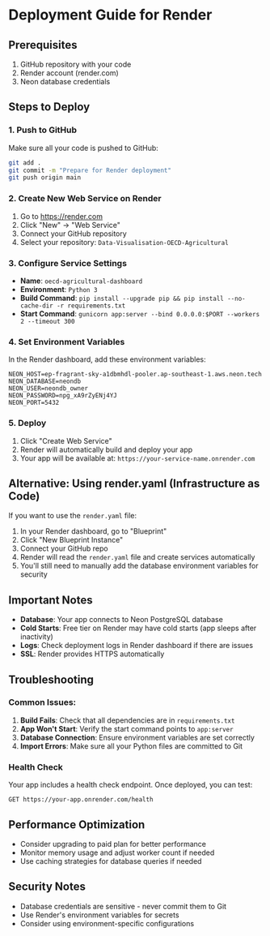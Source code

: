 # Deployment Guide for Render

## Prerequisites
1. GitHub repository with your code
2. Render account (render.com)
3. Neon database credentials

## Steps to Deploy

### 1. Push to GitHub
Make sure all your code is pushed to GitHub:
```bash
git add .
git commit -m "Prepare for Render deployment"
git push origin main
```

### 2. Create New Web Service on Render
1. Go to https://render.com
2. Click "New" → "Web Service"
3. Connect your GitHub repository
4. Select your repository: `Data-Visualisation-OECD-Agricultural`

### 3. Configure Service Settings
- **Name**: `oecd-agricultural-dashboard`
- **Environment**: `Python 3`
- **Build Command**: `pip install --upgrade pip && pip install --no-cache-dir -r requirements.txt`
- **Start Command**: `gunicorn app:server --bind 0.0.0.0:$PORT --workers 2 --timeout 300`

### 4. Set Environment Variables
In the Render dashboard, add these environment variables:

```
NEON_HOST=ep-fragrant-sky-a1dbmhdl-pooler.ap-southeast-1.aws.neon.tech
NEON_DATABASE=neondb
NEON_USER=neondb_owner
NEON_PASSWORD=npg_xA9rZyENj4YJ
NEON_PORT=5432
```

### 5. Deploy
1. Click "Create Web Service"
2. Render will automatically build and deploy your app
3. Your app will be available at: `https://your-service-name.onrender.com`

## Alternative: Using render.yaml (Infrastructure as Code)
If you want to use the `render.yaml` file:

1. In your Render dashboard, go to "Blueprint"
2. Click "New Blueprint Instance"
3. Connect your GitHub repo
4. Render will read the `render.yaml` file and create services automatically
5. You'll still need to manually add the database environment variables for security

## Important Notes

- **Database**: Your app connects to Neon PostgreSQL database
- **Cold Starts**: Free tier on Render may have cold starts (app sleeps after inactivity)
- **Logs**: Check deployment logs in Render dashboard if there are issues
- **SSL**: Render provides HTTPS automatically

## Troubleshooting

### Common Issues:
1. **Build Fails**: Check that all dependencies are in `requirements.txt`
2. **App Won't Start**: Verify the start command points to `app:server`
3. **Database Connection**: Ensure environment variables are set correctly
4. **Import Errors**: Make sure all your Python files are committed to Git

### Health Check
Your app includes a health check endpoint. Once deployed, you can test:
```
GET https://your-app.onrender.com/health
```

## Performance Optimization
- Consider upgrading to paid plan for better performance
- Monitor memory usage and adjust worker count if needed
- Use caching strategies for database queries if needed

## Security Notes
- Database credentials are sensitive - never commit them to Git
- Use Render's environment variables for secrets
- Consider using environment-specific configurations
